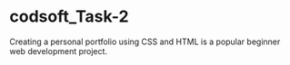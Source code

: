 # codsoft_Task-2
Creating a personal portfolio using CSS and HTML is a popular beginner web development  project.
